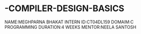 # -COMPILER-DESIGN-BASICS
NAME:MEGHPARNA BHAKAT
INTERN ID:CT04DL159
DOMAIM:C PROGRAMMING
DURATION:4 WEEKS
MENTOR:NEELA SANTOSH

